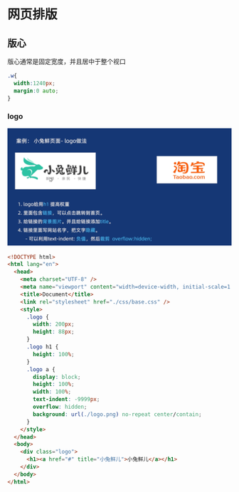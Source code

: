 # 网页排版



## 版心

版心通常是固定宽度，并且居中于整个视口

```css
.w{
  width:1240px;
  margin:0 auto;
}
```

### logo

![image-20251022224608437](./assets/image-20251022224608437.png)

```html
<!DOCTYPE html>
<html lang="en">
  <head>
    <meta charset="UTF-8" />
    <meta name="viewport" content="width=device-width, initial-scale=1.0" />
    <title>Document</title>
    <link rel="stylesheet" href="./css/base.css" />
    <style>
      .logo {
        width: 200px;
        height: 88px;
      }
      .logo h1 {
        height: 100%;
      }
      .logo a {
        display: block;
        height: 100%;
        width: 100%;
        text-indent: -9999px;
        overflow: hidden;
        background: url(./logo.png) no-repeat center/contain;
      }
    </style>
  </head>
  <body>
    <div class="logo">
      <h1><a href="#" title="小兔鲜儿">小兔鲜儿</a></h1>
    </div>
  </body>
</html>

```

